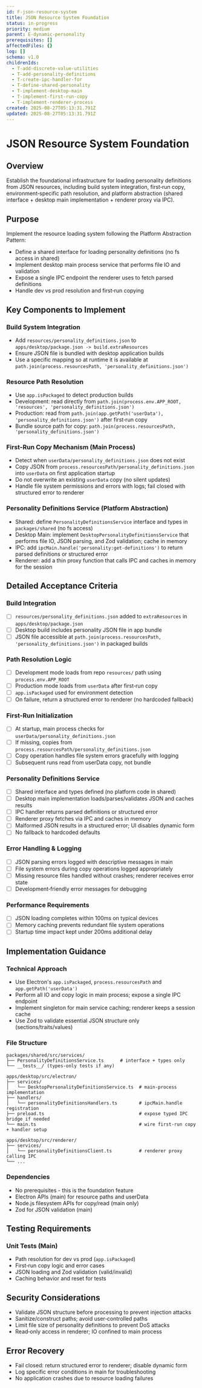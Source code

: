 ```yaml
---
id: F-json-resource-system
title: JSON Resource System Foundation
status: in-progress
priority: medium
parent: E-dynamic-personality
prerequisites: []
affectedFiles: {}
log: []
schema: v1.0
childrenIds:
  - T-add-discrete-value-utilities
  - T-add-personality-definitions
  - T-create-ipc-handler-for
  - T-define-shared-personality
  - T-implement-desktop-main
  - T-implement-first-run-copy
  - T-implement-renderer-process
created: 2025-08-27T05:13:31.791Z
updated: 2025-08-27T05:13:31.791Z
---
```


# JSON Resource System Foundation

## Overview

Establish the foundational infrastructure for loading personality definitions from JSON resources, including build system integration, first‑run copy, environment‑specific path resolution, and platform abstraction (shared interface + desktop main implementation + renderer proxy via IPC).

## Purpose

Implement the resource loading system following the Platform Abstraction Pattern:

- Define a shared interface for loading personality definitions (no fs access in shared)
- Implement desktop main process service that performs file IO and validation
- Expose a single IPC endpoint the renderer uses to fetch parsed definitions
- Handle dev vs prod resolution and first‑run copying

## Key Components to Implement

### Build System Integration

- Add `resources/personality_definitions.json` to `apps/desktop/package.json -> build.extraResources`
- Ensure JSON file is bundled with desktop application builds
- Use a specific mapping so at runtime it is available at `path.join(process.resourcesPath, 'personality_definitions.json')`

### Resource Path Resolution

- Use `app.isPackaged` to detect production builds
- Development: read directly from `path.join(process.env.APP_ROOT, 'resources', 'personality_definitions.json')`
- Production: read from `path.join(app.getPath('userData'), 'personality_definitions.json')` after first‑run copy
- Bundle source path for copy: `path.join(process.resourcesPath, 'personality_definitions.json')`

### First-Run Copy Mechanism (Main Process)

- Detect when `userData/personality_definitions.json` does not exist
- Copy JSON from `process.resourcesPath/personality_definitions.json` into `userData` on first application startup
- Do not overwrite an existing `userData` copy (no silent updates)
- Handle file system permissions and errors with logs; fail closed with structured error to renderer

### Personality Definitions Service (Platform Abstraction)

- Shared: define `PersonalityDefinitionsService` interface and types in `packages/shared` (no fs access)
- Desktop Main: implement `DesktopPersonalityDefinitionsService` that performs file IO, JSON parsing, and Zod validation; cache in memory
- IPC: add `ipcMain.handle('personality:get-definitions')` to return parsed definitions or structured error
- Renderer: add a thin proxy function that calls IPC and caches in memory for the session

## Detailed Acceptance Criteria

### Build Integration

- [ ] `resources/personality_definitions.json` added to `extraResources` in `apps/desktop/package.json`
- [ ] Desktop build includes personality JSON file in app bundle
- [ ] JSON file accessible at `path.join(process.resourcesPath, 'personality_definitions.json')` in packaged builds

### Path Resolution Logic

- [ ] Development mode loads from repo `resources/` path using `process.env.APP_ROOT`
- [ ] Production mode loads from `userData` after first‑run copy
- [ ] `app.isPackaged` used for environment detection
- [ ] On failure, return a structured error to renderer (no hardcoded fallback)

### First-Run Initialization

- [ ] At startup, main process checks for `userData/personality_definitions.json`
- [ ] If missing, copies from `process.resourcesPath/personality_definitions.json`
- [ ] Copy operation handles file system errors gracefully with logging
- [ ] Subsequent runs read from userData copy, not bundle

### Personality Definitions Service

- [ ] Shared interface and types defined (no platform code in shared)
- [ ] Desktop main implementation loads/parses/validates JSON and caches results
- [ ] IPC handler returns parsed definitions or structured error
- [ ] Renderer proxy fetches via IPC and caches in memory
- [ ] Malformed JSON results in a structured error; UI disables dynamic form
- [ ] No fallback to hardcoded defaults

### Error Handling & Logging

- [ ] JSON parsing errors logged with descriptive messages in main
- [ ] File system errors during copy operations logged appropriately
- [ ] Missing resource files handled without crashes; renderer receives error state
- [ ] Development‑friendly error messages for debugging

### Performance Requirements

- [ ] JSON loading completes within 100ms on typical devices
- [ ] Memory caching prevents redundant file system operations
- [ ] Startup time impact kept under 200ms additional delay

## Implementation Guidance

### Technical Approach

- Use Electron's `app.isPackaged`, `process.resourcesPath` and `app.getPath('userData')`
- Perform all IO and copy logic in main process; expose a single IPC endpoint
- Implement singleton for main service caching; renderer keeps a session cache
- Use Zod to validate essential JSON structure only (sections/traits/values)

### File Structure

```
packages/shared/src/services/
├── PersonalityDefinitionsService.ts      # interface + types only
└── __tests__/ (types-only tests if any)

apps/desktop/src/electron/
├── services/
│   └── DesktopPersonalityDefinitionsService.ts  # main-process implementation
├── handlers/
│   └── personalityDefinitionsHandlers.ts        # ipcMain.handle registration
├── preload.ts                                   # expose typed IPC bridge if needed
└── main.ts                                      # wire first-run copy + handler setup

apps/desktop/src/renderer/
├── services/
│   └── personalityDefinitionsClient.ts          # renderer proxy calling IPC
└── ...
```

### Dependencies

- No prerequisites - this is the foundation feature
- Electron APIs (main) for resource paths and userData
- Node.js filesystem APIs for copy/read (main only)
- Zod for JSON validation (main)

## Testing Requirements

### Unit Tests (Main)

- Path resolution for dev vs prod (`app.isPackaged`)
- First‑run copy logic and error cases
- JSON loading and Zod validation (valid/invalid)
- Caching behavior and reset for tests

## Security Considerations

- Validate JSON structure before processing to prevent injection attacks
- Sanitize/construct paths; avoid user‑controlled paths
- Limit file size of personality definitions to prevent DoS attacks
- Read‑only access in renderer; IO confined to main process

## Error Recovery

- Fail closed: return structured error to renderer; disable dynamic form
- Log specific error conditions in main for troubleshooting
- No application crashes due to resource loading failures
